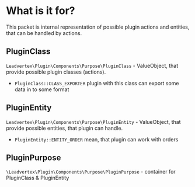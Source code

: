 # What is it for?
This packet is internal representation of possible plugin actions and entities, that can be handled by actions.

## PluginClass
`Leadvertex\Plugin\Components\Purpose\PluginClass` - ValueObject, that provide possible plugin classes (actions). 
- `PluginClass::CLASS_EXPORTER` plugin with this class can export some data in to some format

## PluginEntity
`Leadvertex\Plugin\Components\Purpose\PluginEntity` - ValueObject, that provide possible entities, that plugin can handle. 
- `PluginEntity::ENTITY_ORDER` mean, that plugin can work with orders

## PluginPurpose
`\Leadvertex\Plugin\Components\Purpose\PluginPurpose` - container for PluginClass & PluginEntity

